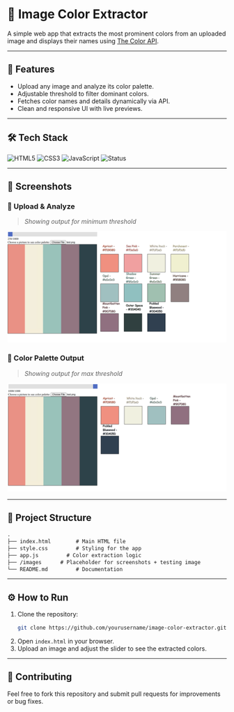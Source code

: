 # 🎨 Image Color Extractor

A simple web app that extracts the most prominent colors from an uploaded image and displays their names using [The Color API](https://www.thecolorapi.com/).  

---

## 🚀 Features
- Upload any image and analyze its color palette.  
- Adjustable threshold to filter dominant colors.  
- Fetches color names and details dynamically via API.  
- Clean and responsive UI with live previews.

---

## 🛠️ Tech Stack
![HTML5](https://img.shields.io/badge/HTML5-E34F26?style=for-the-badge&logo=html5&logoColor=white)
![CSS3](https://img.shields.io/badge/CSS3-1572B6?style=for-the-badge&logo=css3&logoColor=white)
![JavaScript](https://img.shields.io/badge/JavaScript-F7DF1E?style=for-the-badge&logo=javascript&logoColor=black)
![Status](https://img.shields.io/badge/Status-Finished-brightgreen?style=for-the-badge)

---

## 📸 Screenshots

### 🔹 Upload & Analyze
> *Showing output for minimum threshold*

![App Screenshot](./images/image.png)

### 🔹 Color Palette Output
>  *Showing output for max threshold*

![App Screenshot](./images/image2.png)

---

## 📂 Project Structure
```
.
├── index.html        # Main HTML file
├── style.css         # Styling for the app
├── app.js         # Color extraction logic
├── /images      # Placeholder for screenshots + testing image
└── README.md         # Documentation
```

---

## ⚙️ How to Run
1. Clone the repository:
   ```bash
   git clone https://github.com/yourusername/image-color-extractor.git
   ```
2. Open `index.html` in your browser.  
3. Upload an image and adjust the slider to see the extracted colors.

---

## 🤝 Contributing
Feel free to fork this repository and submit pull requests for improvements or bug fixes.
